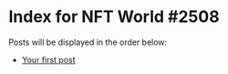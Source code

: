 # Index for NFT World #2508
Posts will be displayed in the order below:

- [Your first post](./001-first.md)

